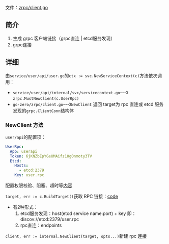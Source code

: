 文件：[zrpc/client.go](../zrpc/client.go)
## 简介
1. 生成 grpc 客户端链接（grpc直连 | etcd服务发现）
2. grpc连接

## 详细
由`service/user/api/user.go`的`ctx := svc.NewServiceContext(c)`方法依次调用：
- `service/user/api/internal/svc/servicecontext.go`---》`zrpc.MustNewClient(c.UserRpc)`
- `go-zero/zrpc/client.go`---》`NewClient` 返回 target为 rpc 直连或 etcd 服务发现的`grpc.ClientConn`结构体

### NewClient 方法
`user/api`的配置项：
```yaml
UserRpc:
  App: userapi
  Token: 6jKNZbEpYGeUMAifz10gOnmoty3TV
  Etcd:
    Hosts:
      - etcd:2379
    Key: user.rpc
```

配置权限校验、阻塞、超时等[内容](../zrpc/client.go)

`target, err := c.BuildTarget()`获取 RPC 链接：[code](../zrpc/client.go)
- 有2种形式：
  1. etcd服务发现：host(etcd service name:port) + key	即：discov://etcd:2379/user.rpc
  2. rpc直连：endpoints

`client, err := internal.NewClient(target, opts...)`新建 rpc 连接

